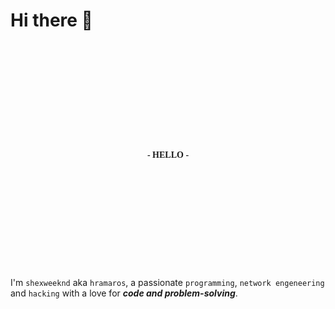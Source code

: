 
# Hi there 👋

<link rel="preconnect" href="https://fonts.googleapis.com">
<link rel="preconnect" href="https://fonts.gstatic.com" crossorigin>
<link href="https://fonts.googleapis.com/css2?family=Edu+AU+VIC+WA+NT+Guides:wght@400..700&display=swap" rel="stylesheet">


<div style="background-image: url('https://github.com/blob/shexweeknd/walp.jpg'); background-size: cover; display: flex; align-items: center; justify-content: center; width: 100%; height: 360px; margin-bottom: 15px">
    <p style="font-family: 'Edu AU VIC WA NT Guides', cursive; font-weight: 700">
        - HELLO -
    </p>
</div>

I'm `shexweeknd` aka `hramaros`, a passionate `programming`, `network engeneering` and `hacking` with a love for ***code and problem-solving***.
